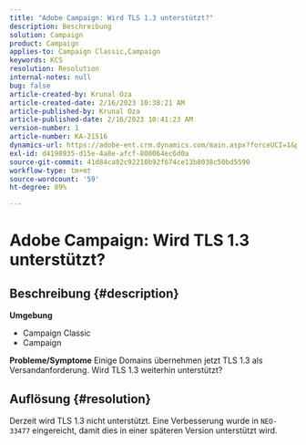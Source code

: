 ```yaml
---
title: "Adobe Campaign: Wird TLS 1.3 unterstützt?"
description: Beschreibung
solution: Campaign
product: Campaign
applies-to: Campaign Classic,Campaign
keywords: KCS
resolution: Resolution
internal-notes: null
bug: false
article-created-by: Krunal Oza
article-created-date: 2/16/2023 10:38:21 AM
article-published-by: Krunal Oza
article-published-date: 2/16/2023 10:41:23 AM
version-number: 1
article-number: KA-21516
dynamics-url: https://adobe-ent.crm.dynamics.com/main.aspx?forceUCI=1&pagetype=entityrecord&etn=knowledgearticle&id=12b1b402-e6ad-ed11-aad1-6045bd006793
exl-id: d4198935-d15e-4a8e-afcf-800064ec6d0a
source-git-commit: 41d84ca82c92210b92f674ce13b8038c50bd5590
workflow-type: tm+mt
source-wordcount: '59'
ht-degree: 89%

---
```


# Adobe Campaign: Wird TLS 1.3 unterstützt?

## Beschreibung {#description}

<b>Umgebung</b>
- Campaign Classic
- Campaign



<b>Probleme/Symptome</b>
Einige Domains übernehmen jetzt TLS 1.3 als Versandanforderung. Wird TLS 1.3 weiterhin unterstützt?


## Auflösung {#resolution}


Derzeit wird TLS 1.3 nicht unterstützt. Eine Verbesserung wurde in `NEO-33477` eingereicht, damit dies in einer späteren Version unterstützt wird.
